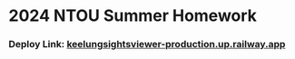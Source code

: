 # 2024 NTOU Summer Homework
### Deploy Link:  [keelungsightsviewer-production.up.railway.app](keelungsightsviewer-production.up.railway.app)
